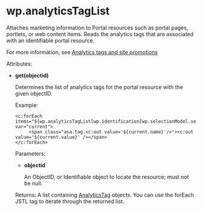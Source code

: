 # wp.analyticsTagList 

Attaches marketing information to Portal resources such as portal pages, portlets, or web content items. Reads the analytics tags that are associated with an identifiable portal resource.

For more information, see [Analytics tags and site promotions](../admin-system/sa_asa_anal_tags_site_prom.md#)

Attributes:

-   **get\(objectid\)**

    Determines the list of analytics tags for the portal resource with the given objectID.

    Example:

    ```
    <c:forEach items="${wp.analyticsTagList[wp.identification[wp.selectionModel.selected]]}" var="current">    
         <span class="asa.tag.<c:out value='${current.name}'/>"><c:out value='${current.value}' /></span> 
    </c:forEach>
    ```

    Parameters:

    -   **objectid**

        An ObjectID, or Identifiable object to locate the resource; must not be null.

    Returns: A list containing [AnalyticsTag](themeopt_el_bean_analy_tag.md#) objects. You can use the forEach JSTL tag to iterate through the returned list.



